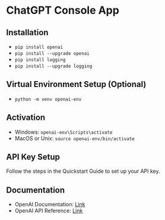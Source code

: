 # ChatGPT Console App

## Installation

- `pip install openai`
- `pip install --upgrade openai`
- `pip install logging`
- `pip install --upgrade logging`

## Virtual Environment Setup (Optional)

- `python -m venv openai-env`

## Activation

- Windows: `openai-env\Scripts\activate`
- MacOS or Unix: `source openai-env/bin/activate`

## API Key Setup

Follow the steps in the Quickstart Guide to set up your API key.

## Documentation

- OpenAI Documentation: [Link](https://platform.openai.com/docs/introduction)
- OpenAI API Reference: [Link](https://platform.openai.com/docs/api-reference)
